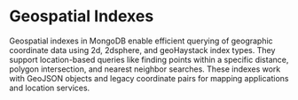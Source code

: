 # Geospatial Indexes

Geospatial indexes in MongoDB enable efficient querying of geographic coordinate data using 2d, 2dsphere, and geoHaystack index types. They support location-based queries like finding points within a specific distance, polygon intersection, and nearest neighbor searches. These indexes work with GeoJSON objects and legacy coordinate pairs for mapping applications and location services.